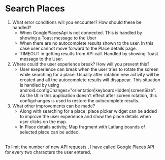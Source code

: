 # Search Places
1. What error conditions will you encounter? How should these be handled?
    - When GooglePlacesApi is not connected. This is handled by showing a Toast message to the User 
    - When there are no autocomplete results shown to the user. In this case user cannot move forward to the Place details page.
    - TIMEOUT in getting results from API call. Handled by showing Toast message to the User.
2. Where could the user experience break? How will you prevent this?
    - User exeperience can break when the user tries to rotate the screen while searching for a place. Usually after rotation new activity will be created and all the autocomplete results will disappear. This situation is handled by using android:configChanges="orientation|keyboardHidden|screenSize". As the UI in this application doesn't effect after screen rotation, this configchanges is used to restore the autocomplete results.
3. What other improvements can be made?
    - Along with searching for a place, place picker widget can be added to improve the user experience and show the place details when user clicks on the map.
    - In Place details activity, Map fragment with Latlang bounds of selected place can be added. <br>
<br>
To limit the number of new API requests , I have called Google Places API for every two characters the user entered.
